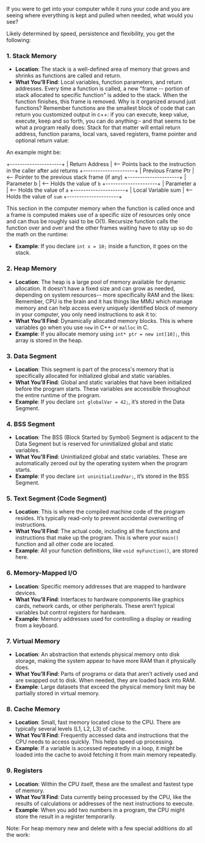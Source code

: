 If you were to get into your computer while it runs your code and you are seeing where everything is kept and pulled when needed, what would you see?

Likely determined by speed, persistence and flexibility, you get the following:

### **1. Stack Memory**
- **Location**: The stack is a well-defined area of memory that grows and shrinks as functions are called and return.
- **What You’ll Find**: Local variables, function parameters, and return addresses. Every time a function is called, a new "frame -- portion of stack allocated to specific function" is added to the stack. When the function finishes, this frame is removed. Why is it organized around just functions? Remember functions are the smallest block of code that can return you customized output in c++: if you can execute, keep value, execute, keep and so forth, you can do anything:- and that seems to be what a program really does: Stack for that matter will entail return address, function params, local vars, saved registers, frame pointer and optional return value:

An example might be: 

+---------------------+
| Return Address      | <-- Points back to the instruction in the caller after `add` returns
+---------------------+
| Previous Frame Ptr  | <-- Pointer to the previous stack frame (if any)
+---------------------+
| Parameter b         | <-- Holds the value of `b`
+---------------------+
| Parameter a         | <-- Holds the value of `a`
+---------------------+
| Local Variable sum  | <-- Holds the value of `sum`
+---------------------+

This section in the computer memory when the function is called once and a frame is computed makes use of a specific size of resources only once and can thus be roughly said to be O(1). Recursize function calls the function over and over and the other frames waiting have to stay up so do the math on the runtime:

- **Example**: If you declare `int x = 10;` inside a function, it goes on the stack.

### **2. Heap Memory**
- **Location**: The heap is a large pool of memory available for dynamic allocation. It doesn’t have a fixed size and can grow as needed, depending on system resources-- more specifically RAM and the likes: Remember, CPU is the brain and it has things like MMU which manage memory and can help access every uniquely identified block of memory in your computer, you only need instructions to ask it to:
- **What You’ll Find**: Dynamically allocated memory blocks. This is where variables go when you use `new` in C++ or `malloc` in C.
- **Example**: If you allocate memory using `int* ptr = new int[10];`, this array is stored in the heap.

### **3. Data Segment**
- **Location**: This segment is part of the process's memory that is specifically allocated for initialized global and static variables.
- **What You’ll Find**: Global and static variables that have been initialized before the program starts. These variables are accessible throughout the entire runtime of the program.
- **Example**: If you declare `int globalVar = 42;`, it’s stored in the Data Segment.

### **4. BSS Segment**
- **Location**: The BSS (Block Started by Symbol) Segment is adjacent to the Data Segment but is reserved for uninitialized global and static variables.
- **What You’ll Find**: Uninitialized global and static variables. These are automatically zeroed out by the operating system when the program starts.
- **Example**: If you declare `int uninitializedVar;`, it’s stored in the BSS Segment.

### **5. Text Segment (Code Segment)**
- **Location**: This is where the compiled machine code of the program resides. It’s typically read-only to prevent accidental overwriting of instructions.
- **What You’ll Find**: The actual code, including all the functions and instructions that make up the program. This is where your `main()` function and all other code are located.
- **Example**: All your function definitions, like `void myFunction()`, are stored here.

### **6. Memory-Mapped I/O**
- **Location**: Specific memory addresses that are mapped to hardware devices.
- **What You’ll Find**: Interfaces to hardware components like graphics cards, network cards, or other peripherals. These aren’t typical variables but control registers for hardware.
- **Example**: Memory addresses used for controlling a display or reading from a keyboard.

### **7. Virtual Memory**
- **Location**: An abstraction that extends physical memory onto disk storage, making the system appear to have more RAM than it physically does.
- **What You’ll Find**: Parts of programs or data that aren’t actively used and are swapped out to disk. When needed, they are loaded back into RAM.
- **Example**: Large datasets that exceed the physical memory limit may be partially stored in virtual memory.

### **8. Cache Memory**
- **Location**: Small, fast memory located close to the CPU. There are typically several levels (L1, L2, L3) of cache.
- **What You’ll Find**: Frequently accessed data and instructions that the CPU needs to access quickly. This helps speed up processing.
- **Example**: If a variable is accessed repeatedly in a loop, it might be loaded into the cache to avoid fetching it from main memory repeatedly.

### **9. Registers**
- **Location**: Within the CPU itself, these are the smallest and fastest type of memory.
- **What You’ll Find**: Data currently being processed by the CPU, like the results of calculations or addresses of the next instructions to execute.
- **Example**: When you add two numbers in a program, the CPU might store the result in a register temporarily.

Note: For heap memory new and delete with a few special additions do all the work:

